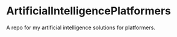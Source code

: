 # ArtificialIntelligencePlatformers
A repo for my artificial intelligence solutions for platformers.
